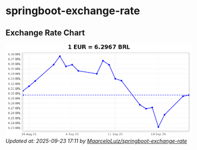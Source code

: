 # springboot-exchange-rate

<!-- EXCHANGE-RATE-START -->
## Exchange Rate Chart

![Exchange Rate Chart](charts/chart.png)*Updated at: 2025-09-23 17:11 by [MaarceloLuiz/springboot-exchange-rate](https://github.com/MaarceloLuiz/springboot-exchange-rate)*


<!-- EXCHANGE-RATE-END -->